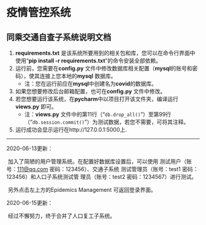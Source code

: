 # 疫情管控系统

## 同乘交通自查子系统说明文档

1. **requirements.txt** 是该系统所要用到的相关包和库，您可以在命令行界面中使用“**pip install -r requirements.txt**”的命令安装全部依赖。
2. 运行前，您需要在**config.py** 文件中修改数据库相关配置（**mysql**的账号和密码），使其连接上您本地的**mysql** 数据库。
   - 注：您在运行前应在**mysql**中创建名为**covid**的数据库。
3. 如果您想要修改后台邮箱配置，也可在**config.py** 文件中修改。
4. 若您想要运行该系统，在**pycharm**中以项目打开该文件夹，编译运行**views.py** 即可。
   - 注：**views.py** 文件中的第11行（“`db.drop_all()`”）至第99行（“`db.session.commit()`”）为测试数据，若您不需要，可将其注释。
5. 运行成功会显示运行在http://127.0.0.1:5000上.

----

2020-06-13更新：

​	加入了简陋的用户管理系统。在配置好数据库设置后，可以使用	测试用户（账号：111@qq.com 密码：123456）、交通子系统	测试管理员（账号：test1 密码：123456）和人口子系统测试管	理员（账号：test2 密码：1234567）进行测试。

​	另外点击左上方的Epidemics Management 可返回登录界面。

2020-06-15更新：

​	经过不懈努力，终于合并了人口复工子系统。

